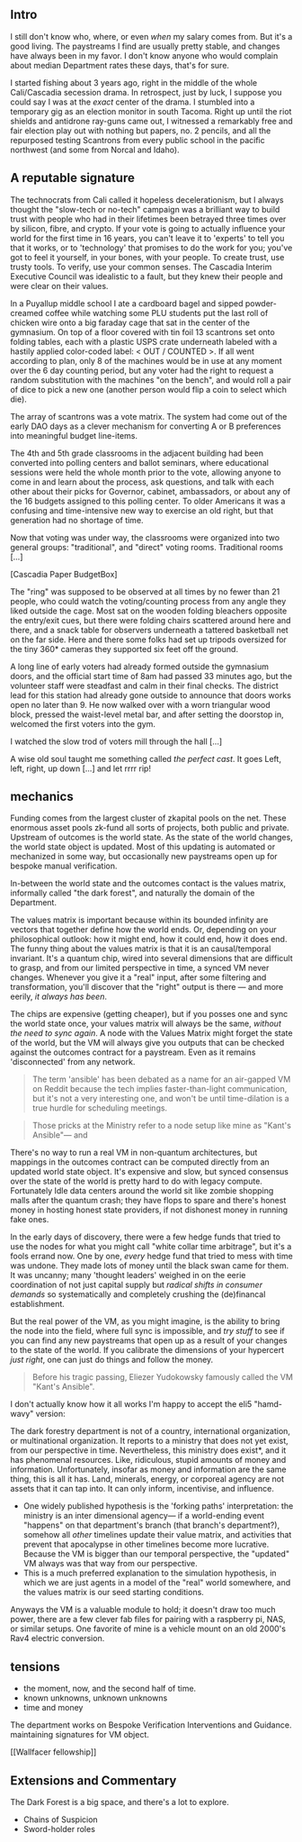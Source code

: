 ## Intro

I still don't know who, where, or even *when* my salary comes from. But it's a good living. The paystreams I find are usually pretty stable, and changes have always been in my favor. I don't know anyone who would complain about median Department rates these days, that's for sure. 

I started fishing about 3 years ago, right in the middle of the whole Cali/Cascadia secession drama. In retrospect, just by luck, I suppose you could say I was at the *exact* center of the drama. I stumbled into a temporary gig as an election monitor in south Tacoma. Right up until the riot shields and antidrone ray-guns came out, I witnessed a remarkably free and fair election play out with nothing but papers, no. 2 pencils, and all the repurposed testing Scantrons from every public school in the pacific northwest (and some from Norcal and Idaho).

## A reputable signature
The technocrats from Cali called it hopeless decelerationism, but I always thought the "slow-tech or no-tech" campaign was a brilliant way to build trust with people who had in their lifetimes been betrayed three times over by silicon, fibre, and crypto. If your vote is going to actually influence your world for the first time in 16 years, you can't leave it to 'experts' to tell you that it works, or to 'technology' that promises to do the work for you; you've got to feel it yourself, in your bones, with your people. To create trust, use trusty tools. To verify, use your common senses. The Cascadia Interim Executive Council was idealistic to a fault, but they knew their people and were clear on their values. 

In a Puyallup middle school I ate a cardboard bagel and sipped powder-creamed coffee while watching some PLU students put the last roll of chicken wire onto a big faraday cage that sat in the center of the gymnasium. On top of a floor covered with tin foil 13 scantrons set onto folding tables, each with a plastic USPS crate underneath labeled with a hastily applied color-coded label: < OUT / COUNTED >. If all went according to plan, only 8 of the machines would be in use at any moment over the 6 day counting period, but any voter had the right to request a random substitution with the machines "on the bench", and would roll a pair of dice to pick a new one (another person would flip a coin to select which die). 

The array of scantrons was a vote matrix. The system had come out of the early DAO days as a clever mechanism for converting A or B preferences into meaningful budget line-items.

The 4th and 5th grade classrooms in the adjacent building had been converted into polling centers and ballot seminars, where educational sessions were held the whole month prior to the vote, allowing anyone to come in and learn about the process, ask questions, and talk with each other about their picks for Governor, cabinet, ambassadors, or about any of the 16 budgets assigned to this polling center. To older Americans it was a confusing and time-intensive new way to exercise an old right, but that generation had no shortage of time.  

Now that voting was under way, the classrooms were organized into two general groups: "traditional", and "direct" voting rooms. Traditional rooms […]



[Cascadia Paper BudgetBox]

The "ring" was supposed to be observed at all times by no fewer than 21 people, who could watch the voting/counting process from any angle they liked outside the cage. Most sat on the wooden folding bleachers opposite the entry/exit cues, but there were folding chairs scattered around here and there, and a snack table for observers underneath a tattered basketball net on the far side. Here and there some folks had set up tripods oversized for the tiny 360* cameras they supported six feet off the ground. 

A long line of early voters had already formed outside the gymnasium doors, and the official start time of 8am had passed 33 minutes ago, but the volunteer staff were steadfast and calm in their final checks. The district lead for this station had already gone outside to announce that doors works open no later than 9. He now walked over with a worn triangular wood block, pressed the waist-level metal bar, and after setting the doorstop in, welcomed the first voters into the gym.

I watched the slow trod of voters mill through the hall […]







A wise old soul taught me something called *the perfect cast*. It goes Left, left, right, up down […] and let rrrr rip! 




## mechanics

Funding comes from the largest cluster of zkapital pools on the net. These enormous asset pools zk-fund all sorts of projects, both public and private. Upstream of outcomes is the world state. As the state of the world changes, the world state object is updated. Most of this updating is automated or mechanized in some way, but occasionally new paystreams open up for bespoke manual verification.

In-between the world state and the outcomes contact is the values matrix, informally called "the dark forest", and naturally the domain of the Department.

The values matrix is important because within its bounded infinity are vectors that together define how the world ends. Or, depending on your philosophical outlook: how it might end, how it could end, how it does end. The funny thing about the values matrix is that it is an causal/temporal invariant. It's a quantum chip, wired into several dimensions that are difficult to grasp, and from our limited perspective in time, a synced VM never changes. Whenever you give it a "real" input, after some filtering and transformation, you'll discover that the "right" output is there — and more eerily, *it always has been*. 

The chips are expensive (getting cheaper), but if you posses one and sync the world state once, your values matrix will always be the same, *without the need to sync again*. A node with the Values Matrix might forget the state of the world, but the VM will always give you outputs that can be checked against the outcomes contract for a paystream. Even as it remains 'disconnected' from any network. 

>The term 'ansible' has been debated as a name for an air-gapped VM on Reddit because the tech implies faster-than-light communication, but it's not a very interesting one, and won't be until time-dilation is a true hurdle for scheduling meetings. 

>Those pricks at the Ministry refer to a node setup like mine as "Kant's Ansible"— and 

There's no way to run a real VM in non-quantum architectures, but mappings in the outcomes contract can be computed directly from an updated world state object. It's expensive and slow, but synced consensus over the state of the world is pretty hard to do with legacy compute. Fortunately Idle data centers around the world sit like zombie shopping malls after the quantum crash; they have flops to spare and there's honest money in hosting honest state providers, if not dishonest money in running fake ones. 

In the early days of discovery, there were a few hedge funds that tried to use the nodes for what you might call "white collar time arbitrage", but it's a fools errand now. One by one, *every* hedge fund that tried to mess with time was undone. They made lots of money until the black swan came for them. It was uncanny; many 'thought leaders' weighed in on the eerie coordination of not just capital supply but *radical shifts in consumer demands* so systematically and completely crushing the (de)financal establishment. 

But the real power of the VM, as you might imagine, is the ability to bring the node into the field, where full sync is impossible, and *try stuff* to see if you can find any new paystreams that open up as a result of your changes to the state of the world. If you calibrate the dimensions of your hypercert *just right*, one can just do things and follow the money. 

> Before his tragic passing, Eliezer Yudokowsky famously called the VM "Kant's Ansible". 


I don't actually know how it all works I'm happy to accept the eli5 "hamd-wavy" version: 

The dark forestry department is not of a country, international organization, or multinational organization. It reports to a ministry that does not yet exist, from our perspective in time. Nevertheless, this ministry does exist*, and it has phenomenal resources. Like, ridiculous, stupid amounts of money and information. Unfortunately, insofar as money and information are the same thing, this is all it has. Land, minerals, energy, or corporeal agency are not assets that it can tap into. It can only inform, incentivise, and influence.

* One widely published hypothesis is the 'forking paths' interpretation: the ministry is an inter dimensional agency— if a world-ending event "happens" on that department's branch (that branch's department?), somehow all *other* timelines update their value matrix, and activities that prevent that apocalypse in other timelines become more lucrative. Because the VM is bigger than our temporal perspective, the "updated" VM always was that way from our perspective. 
* This is a much preferred explanation to the simulation hypothesis, in which we are just agents in a model of the "real" world somewhere, and the values matrix is our seed starting conditions. 

Anyways the VM is a valuable module to hold; it doesn't draw too much power, there are a few clever fab files for pairing with a raspberry pi, NAS, or similar setups. One favorite of mine is a vehicle mount on an old 2000's Rav4 electric conversion. 




## tensions

* the moment, now, and the second half of time. 
* known unknowns, unknown unknowns
* time and money

The department works on
Bespoke Verification
Interventions and Guidance.
maintaining signatures for VM object.



[[Wallfacer fellowship]]

## Extensions and Commentary

The Dark Forest is a big space, and there's a lot to explore. 

* Chains of Suspicion
* Sword-holder roles

